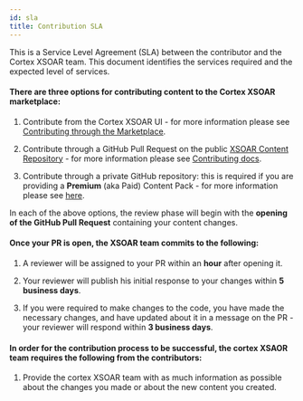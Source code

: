 ```yaml
---
id: sla
title: Contribution SLA
---
```


This is a Service Level Agreement (SLA) between the contributor and the Cortex XSOAR team. This document identifies the services required and the expected level of services.

#### There are three options for contributing content to the Cortex XSOAR marketplace:

   1. Contribute from the Cortex XSOAR UI - for more information please see [Contributing through the Marketplace](../contributing/marketplace).
   
   2. Contribute through a GitHub Pull Request on the public [XSOAR Content Repository](https://github.com/demisto/content) - for more information please see [Contributing docs](../contributing/contributing).

   3. Contribute through a private GitHub repository: this is required if you are providing a **Premium** (aka Paid) Content Pack - for more information please see [here](../packs/premium_packs).
   

In each of the above options, the review phase will begin with the **opening of the GitHub Pull Request** containing your content changes.

#### Once your PR is open, the XSOAR team commits to the following:

   1. A reviewer will be assigned to your PR within an **hour** after opening it.
   
   2. Your reviewer will publish his initial response to your changes within **5 business days**.
   
   3. If you were required to make changes to the code, you have made the necessary changes, and have updated about it in a message on the PR - your reviewer will respond within **3 business days**.



#### In order for the contribution process to be successful, the cortex XSAOR team requires the following from the contributors:

   1. Provide the cortex XSOAR team with as much information as possible about the changes you made or about the new content you created.

